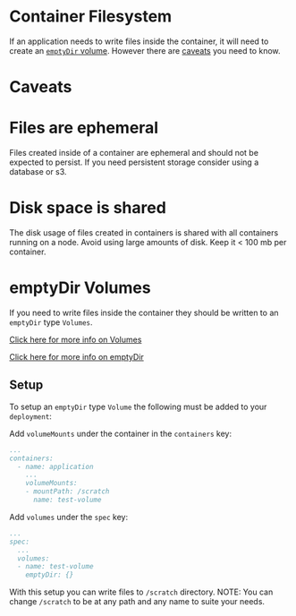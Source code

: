 # Container Filesystem

If an application needs to write files inside the container, it will need to create an [`emptyDir` volume](#emptydir-volumes).
However there are [caveats](#caveats) you need to know.

# Caveats

# Files are ephemeral
Files created inside of a container are ephemeral and should not be expected to persist.
If you need persistent storage consider using a database or s3.

# Disk space is shared
The disk usage of files created in containers is shared with all containers running on a node.
Avoid using large amounts of disk. Keep it < 100 mb per container.

# emptyDir Volumes
If you need to write files inside the container they should be written to an `emptyDir` type `Volumes`.

[Click here for more info on Volumes](https://kubernetes.io/docs/concepts/storage/volumes)

[Click here for more info on emptyDir](https://kubernetes.io/docs/concepts/storage/volumes/#emptydir)

## Setup
To setup an `emptyDir` type `Volume` the following must be added to your `deployment`:

Add `volumeMounts` under the container in the `containers` key:
```yaml
...
containers:
  - name: application
    ...
    volumeMounts:
    - mountPath: /scratch
      name: test-volume
```

Add `volumes` under the `spec` key:
```yaml
...
spec:
  ...
  volumes:
  - name: test-volume
    emptyDir: {}
```

With this setup you can write files to `/scratch` directory.
NOTE: You can change `/scratch` to be at any path and any name to suite your needs.
